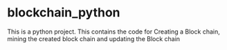 # blockchain_python
This is a python project. This contains the code for Creating a Block chain, mining the created block chain and updating the Block chain
